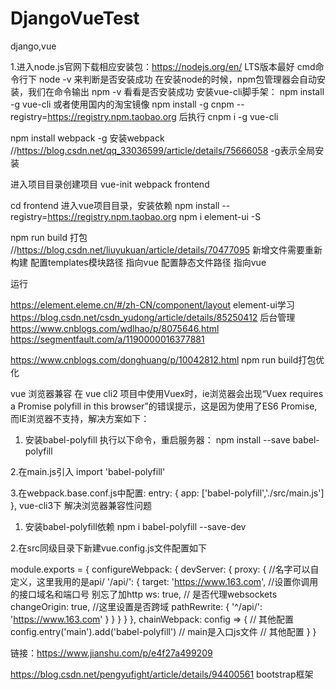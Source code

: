 ﻿# DjangoVueTest
 django,vue
 
 1.进入node.js官网下载相应安装包：https://nodejs.org/en/  LTS版本最好
 cmd命令行下 node -v  来判断是否安装成功
 在安装node的时候，npm包管理器会自动安装，我们在命令输出 npm -v 看看是否安装成功
 安装vue-cli脚手架：
 npm install -g vue-cli 或者使用国内的淘宝镜像 npm install -g cnpm --registry=https://registry.npm.taobao.org     后执行 cnpm i -g vue-cli
 
 npm install webpack -g 安装webpack  //https://blog.csdn.net/qq_33036599/article/details/75666058  -g表示全局安装
 
 
 进入项目目录创建项目 
 vue-init webpack frontend
 
 cd frontend 进入vue项目目录，安装依赖
 npm install --registry=https://registry.npm.taobao.org
 npm i element-ui -S
 
 npm run build 打包  //https://blog.csdn.net/liuyukuan/article/details/70477095   新增文件需要重新构建
 配置templates模块路径 指向vue
 配置静态文件路径 指向vue
 
 运行
 
 
 https://element.eleme.cn/#/zh-CN/component/layout  element-ui学习
 https://blog.csdn.net/csdn_yudong/article/details/85250412  后台管理
 https://www.cnblogs.com/wdlhao/p/8075646.html
 https://segmentfault.com/a/1190000016377881
 
 
 https://www.cnblogs.com/donghuang/p/10042812.html npm run build打包优化
 
 
 vue 浏览器兼容
 在 vue cli2 项目中使用Vuex时，ie浏览器会出现“Vuex requires a Promise polyfill in this browser”的错误提示，这是因为使用了ES6 Promise,而IE浏览器不支持，解决方案如下：
1. 安装babel-polyfill 执行以下命令，重启服务器：
npm install --save babel-polyfill

2.在main.js引入
import 'babel-polyfill'

3.在webpack.base.conf.js中配置:
entry: {
    app: ['babel-polyfill','./src/main.js']
},
vue-cli3下 解决浏览器兼容性问题

1. 安装babel-polyfill依赖
 npm i babel-polyfill --save-dev

2.在src同级目录下新建vue.config.js文件配置如下

module.exports = {
    configureWebpack: {
        devServer: {
            proxy: {
                //名字可以自定义，这里我用的是api/
                '/api/': {
                    target: 'https://www.163.com', //设置你调用的接口域名和端口号 别忘了加http
                    ws: true, // 是否代理websockets
                    changeOrigin: true, //这里设置是否跨域
                    pathRewrite: {
                        '^/api/': 'https://www.163.com'
                    }
                }
            }
        }
    },
    chainWebpack: config => {
    // 其他配置
    config.entry('main').add('babel-polyfill') // main是入口js文件
    // 其他配置
   }
}


链接：https://www.jianshu.com/p/e4f27a499209

 
 
 https://blog.csdn.net/pengyufight/article/details/94400561 bootstrap框架